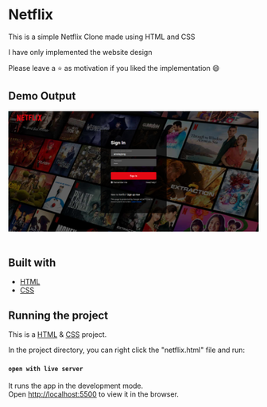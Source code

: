 # Netflix
This is a simple Netflix Clone made using HTML and CSS

I have only implemented the website design

Please leave a ⭐ as motivation if you liked the implementation 😄

## Demo Output
![Demo](/Assets/demo.png)
<br />
<br />

## Built with
* [HTML](https://html.com/)
* [CSS](https://www.w3.org/Style/CSS/Overview.en.html)

## Running the project
This is a [HTML](https://html.com/) & [CSS](https://www.w3.org/Style/CSS/Overview.en.html) project.

In the project directory, you can right click the "netflix.html" file and run:

#### `open with live server`

It runs the app in the development mode.<br />
Open [http://localhost:5500](http://localhost:5500) to view it in the browser. 


